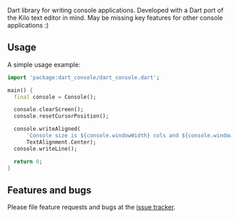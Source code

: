 Dart library for writing console applications. Developed with a Dart port
of the Kilo text editor in mind. May be missing key features for other
console applications :)

## Usage

A simple usage example:

```dart
import 'package:dart_console/dart_console.dart';

main() {
  final console = Console();

  console.clearScreen();
  console.resetCursorPosition();

  console.writeAligned(
      'Console size is ${console.windowWidth} cols and ${console.windowHeight} rows.',
      TextAlignment.Center);
  console.writeLine();

  return 0;
}
```

## Features and bugs

Please file feature requests and bugs at the [issue tracker][tracker].

[tracker]: https://github.com/timsneath/dart_console/issues
